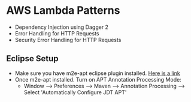 # AWS Lambda Patterns #

* Dependency Injection using Dagger 2
* Error Handling for HTTP Requests
* Security Error Handling for HTTP Requests

## Eclipse Setup ##

* Make sure you have m2e-apt eclipse plugin installed. [Here is a link](https://marketplace.eclipse.org/content/m2e-apt)
* Once m2e-apt installed. Turn on APT Annotation Processing Mode:
    * Window --> Preferences --> Maven --> Annotation Processing --> Select 'Automatically Configure JDT APT'